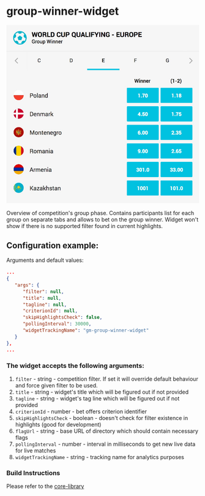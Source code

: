 # group-winner-widget

![](./screenshot.png)

Overview of competition's group phase. Contains participants list for each group on separate tabs and allows to bet on the group winner. Widget won't show if there is no supported filter found in current highlights.

## Configuration example:

Arguments and default values:

```json
...
{
   "args": {
      "filter": null,
      "title": null,
      "tagline": null,
      "criterionId": null,
      "skipHighlightsCheck": false,
      "pollingInterval": 30000,
      "widgetTrackingName": "gm-group-winner-widget"
   }
},
...

```

### The widget accepts the following arguments:

1.  `filter` - string - competition filter. If set it will override default behaviour and force given filter to be used.
2. `title` - string - widget's title which will be figured out if not provided
3. `tagline` - string - widget's tag line which will be figured out if not provided
4. `criterionId` - number - bet offers criterion identifier
5. `skipHighlightsCheck` - boolean - doesn't check for filter existence in highlights (good for development)
8. `flagUrl` - string - base URL of directory which should contain necessary flags
9. `pollingInterval` - number - interval in milliseconds to get new live data for live matches
10. `widgetTrackingName` - string - tracking name for analytics purposes


### Build Instructions

Please refer to the [core-library](https://github.com/kambi-sportsbook-widgets/widget-core-library)

